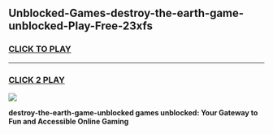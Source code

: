 
## Unblocked-Games-destroy-the-earth-game-unblocked-Play-Free-23xfs
<h3>
<a href="https://premium76.site?title=destroy-the-earth-game-unblocked&ref=15A">CLICK TO PLAY</a></h3>
<hr>

<h3>
<a href="https://premium76.site?title=destroy-the-earth-game-unblocked&ref=15A">CLICK 2 PLAY</a>
  
</h3>

<a href="https://premium76.site?title=destroy-the-earth-game-unblocked&ref=15A"><img src="https://clearcache.store/games.png"></a>


**destroy-the-earth-game-unblocked games unblocked: Your Gateway to Fun and Accessible Online Gaming**
